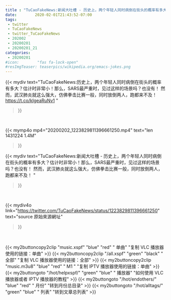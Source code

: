```yaml
---
title : "TuCaoFakeNews:新闻大吐槽 - 历史上，两个年轻人同时病倒在街头的概率有多大？估计时非常小！那么，SARS最严重时，见过这样的场景吗？也没有！  然而，武汉肺炎就这么强大，仿佛拳击比赛一般，同时放倒两人，跑都来不及！ "
date:        2020-02-01T21:43:52-07:00
tags:
 - twitter
 - TuCaoFakeNews
 - twitter_TuCaoFakeNews
 - 202002
 - 20200201
 - 20200201_21
categories:
 - 20200201
#icon:        "fas fa-lock-open"
#resImgTeaser: teaserpics/wikipedia.org/emacs-jokes.png
---
```


{{< mydiv text="TuCaoFakeNews:历史上，两个年轻人同时病倒在街头的概率有多大？估计时非常小！那么，SARS最严重时，见过这样的场景吗？也没有！  然而，武汉肺炎就这么强大，仿佛拳击比赛一般，同时放倒两人，跑都来不及！ https://t.co/kIgeaRuNv1 "
>}}
<br>


{{< mymp4o mp4="20200202_1223829811396661250.mp4"
text="len 1431224    1.4M"
>}}


{{< mydiv text="TuCaoFakeNews:新闻大吐槽 - 历史上，两个年轻人同时病倒在街头的概率有多大？估计时非常小！那么，SARS最严重时，见过这样的场景吗？也没有！  然而，武汉肺炎就这么强大，仿佛拳击比赛一般，同时放倒两人，跑都来不及！ "
>}}
<br>

{{< mydiv4o link="https://twitter.com/TuCaoFakeNews/status/1223829811396661250"
text="source 原始來源網址"
>}}


<br>



{{< my2buttoncopy2clip "music.xspf"        "blue"   "red"    " 单曲"  "复制 VLC 播放器使用的链接：单曲" >}} {{< my2buttoncopy2clip "/all.xspf"         "green"  "black"  " 全部"  "复制 VLC 播放器使用的链接：全部" >}} {{< my2buttoncopy2clip "music.m3u8"        "blue"   "red"    " M1 "    "复制 IPTV 播放器使用的链接：单曲" >}} {{< my2buttongoto      "/hot/helpxspf/"    "green"  "blue"   " 播放器" "如何使用 VLC 播放器或者 IPTV 播放器的教程" >}} {{< my2buttongoto      "/hot/endothers/"   "blue"   "red"    " 月份"   "转到月份总目录" >}} {{< my2buttongoto      "/hot/alltags/"     "green"  "blue"   " 列表"   "转到文章总列表" >}} 
